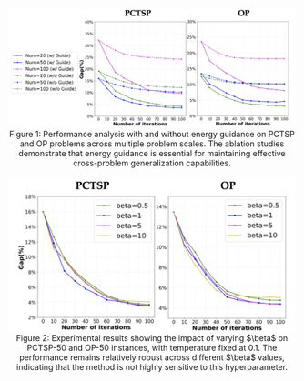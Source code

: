 <br>

<div align=center><img src="ablation_1.png" width="1000" /></div>

<div align="center">
Figure 1: Performance analysis with and without energy guidance on PCTSP and OP problems across multiple problem scales. The ablation studies demonstrate that energy guidance is essential for maintaining effective cross-problem generalization capabilities.
</div>

<br>

<div align=center><img src="ablation_2.png" width="1000" /></div>

<div align="center">
Figure 2: Experimental results showing the impact of varying $\beta$ on PCTSP-50 and OP-50 instances, with temperature fixed at 0.1. The performance remains relatively robust across different $\beta$ values, indicating that the method is not highly sensitive to this hyperparameter. 
</div>
